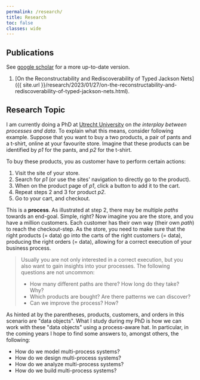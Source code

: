 ```yaml
---
permalink: /research/
title: Research
toc: false
classes: wide
---
```


## Publications

See [google scholar](https://scholar.google.com/citations?user=bFXkeeQAAAAJ&hl=en&inst=7240083048524121927&oi=ao) for a more up-to-date version.

1. [On the Reconstructability and Rediscoverability of Typed Jackson Nets]({{ site.url }}/research/2023/01/27/on-the-reconstructability-and-rediscoverability-of-typed-jackson-nets.html).


## Research Topic

I am currently doing a PhD at [Utrecht University](https://www.uu.nl/staff/dbarenholz) on _the interplay between processes and data_.
To explain what this means, consider following example.
Suppose that you want to buy a two products, a pair of pants and a t-shirt, online at your favourite store. 
Imagine that these products can be identified by _p1_ for the pants, and _p2_ for the t-shirt.

To buy these products, you as customer have to perform certain actions:
1. Visit the site of your store.
2. Search for _p1_ (or use the sites' navigation to directly go to the product).
3. When on the product page of _p1_, click a button to add it to the cart.
4. Repeat steps 2 and 3 for product _p2_.
5. Go to your cart, and checkout.

This is a **process**. As illustrated at step 2, there may be multiple _paths_ towards an end-goal. 
Simple, right? Now imagine you are the store, and you have a million customers. 
Each customer has their own way (their own _path_) to reach the checkout-step.
As the store, you need to make sure that the right products (= data) go into the carts of the right customers (= data), producing the right orders (= data), allowing for a correct execution of your business process. 

> Usually you are not only interested in a correct execution, but you also want to gain insights into your processes.
> The following questions are not uncommon:
> * How many different paths are there? How long do they take? Why?
> * Which products are bought? Are there patterns we can discover?
> * Can we improve the process? How?

As hinted at by the parentheses, products, customers, and orders in this scenario are "data objects". 
What I study during my PhD is how we can work with these "data objects" using a process-aware hat.
In particular, in the coming years I hope to find some answers to, amongst others, the following:
* How do we model multi-process systems?
* How do we design multi-process systems?
* How do we analyze multi-process systems?
* How do we build multi-process systems?
